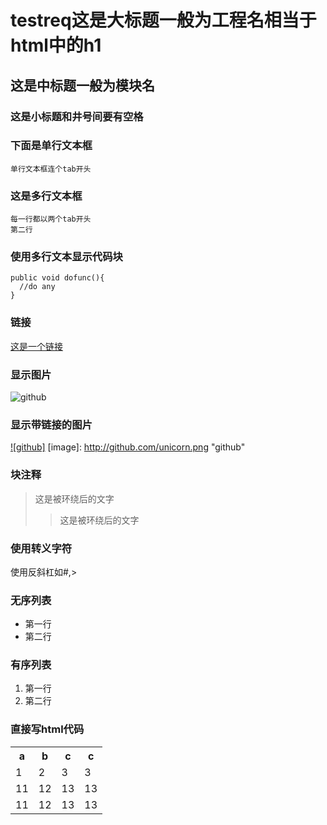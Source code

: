 testreq这是大标题一般为工程名相当于html中的h1
=======
这是中标题一般为模块名
----
### 这是小标题和井号间要有空格
### 下面是单行文本框
    单行文本框连个tab开头
### 这是多行文本框
    每一行都以两个tab开头
    第二行
### 使用多行文本显示代码块
    public void dofunc(){
      //do any
    }
### 链接
[这是一个链接](https://github.com)
### 显示图片
![github](http://github.com/unicorn.png "github")
### 显示带链接的图片
[![github]](http://github.com/unicorn.png "github")
[image]: http://github.com/unicorn.png "github"

### 块注释
>这是被环绕后的文字
>
>>这是被环绕后的文字

### 使用转义字符
使用反斜杠如\#,\>

### 无序列表
* 第一行
* 第二行

### 有序列表
1. 第一行
2. 第二行

### 直接写html代码
<table>
<tr>
<th>a</th><th>b</th><th>c</th><th>c</th>
</tr>
<tr>
<td>1</td><td>2</td><td>3</td><td>3</td>
</tr>
<tr>
<td>11</td><td>12</td><td>13</td><td>13</td>
</tr>
<tr>
<td>11</td><td>12</td><td>13</td><td>13</td>
</tr>
</table>
